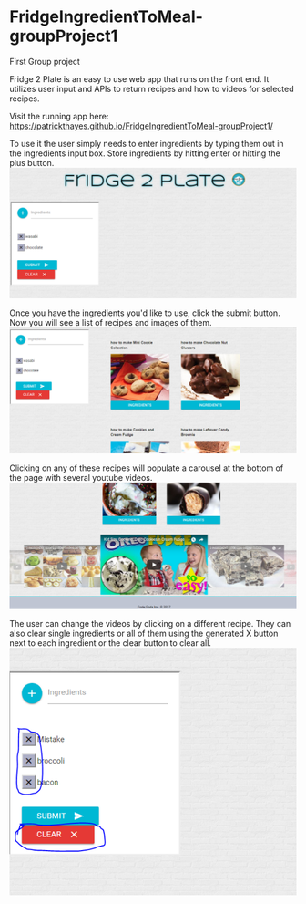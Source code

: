 # FridgeIngredientToMeal-groupProject1
First Group project

Fridge 2 Plate is an easy to use web app that runs on the front end. It utilizes user input and APIs to return recipes and how to videos for selected recipes.

Visit the running app here: https://patrickthayes.github.io/FridgeIngredientToMeal-groupProject1/

To use it the user simply needs to enter ingredients by typing them out in the ingredients input box.
Store ingredients by hitting enter or hitting the plus button. 
![img](/assets/images/fridge2Plate1.PNG)


Once you have the ingredients you'd like to use, click the submit button. Now you will see a list of recipes and images of them.
![img](/assets/images/fridge2Plate2.PNG)


Clicking on any of these recipes will populate a carousel at the bottom of the page with several youtube videos.
![img](/assets/images/fridge2Plate3.PNG)


The user can change the videos by clicking on a different recipe. 
They can also clear single ingredients or all of them using the generated X button next to each ingredient or the clear button to clear all.
![img](/assets/images/fridge2Plate4.PNG)


